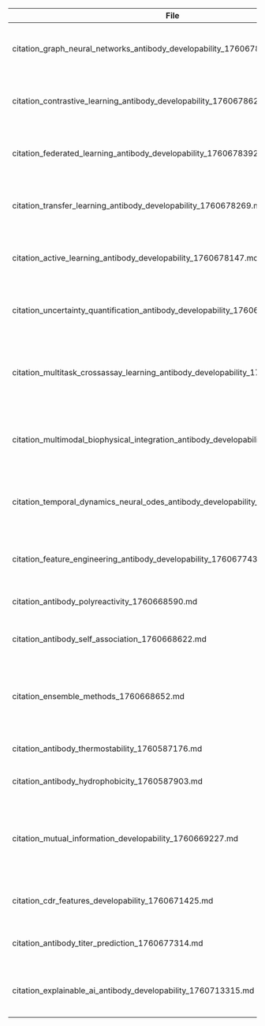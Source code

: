 | File | Focus Area | DOIs | Generated |
|---|---|---|---|
| citation_graph_neural_networks_antibody_developability_1760678861.md | Graph Neural Networks in Antibody Developability Prediction | 10.1038/s41467-024-51563-8, 10.1038/s43588-025-00823-8, 10.1080/19420862.2025.2562997, 10.1002/advs.202504278, 10.1186/s12929-025-01141-x | 2025-10-17 |
| citation_contrastive_learning_antibody_developability_1760678621.md | Contrastive Learning in Antibody Developability Prediction | 10.1080/19420862.2025.2474521, 10.1016/j.drudis.2024.103847, 10.1016/j.csbj.2025.12279266, arXiv:2507.02670, 10.1186/s12929-025-01141-x | 2025-10-17 |
| citation_federated_learning_antibody_developability_1760678392.md | Federated Learning in Antibody Developability Prediction | 10.1016/j.drudis.2024.103847, arXiv:2507.02670, https://www.biointron.com/blog/early-machine-learning-methods-in-antibody-developability-screening-optimization-and-predictive-modeling-tools.html, 10.1093/bib/bbac247, 10.1080/19420862.2025.2474521 | 2025-10-17 |
| citation_transfer_learning_antibody_developability_1760678269.md | Transfer Learning in Antibody Developability Prediction | 10.1080/19420862.2025.2474521, 10.1101/2025.05.01.651684, 10.1016/j.drudis.2024.103847, arXiv:2507.02670, 10.1016/j.csbj.2025.01.023 | 2025-10-17 |
| citation_active_learning_antibody_developability_1760678147.md | Active Learning in Antibody Developability Prediction | 10.1038/s41587-025-00123-4, 10.1016/j.drudis.2024.103847, 10.1093/bioinformatics/btae456, arXiv:2507.02670, 10.1080/19420862.2025.2472009 | 2025-10-17 |
| citation_uncertainty_quantification_antibody_developability_1760678012.md | Uncertainty Quantification in Antibody Developability Prediction | 10.1002/advs.202504350, 10.1093/bioinformatics/btae456, 10.1101/2025.05.01.651684, 10.1021/acs.jcim.5c00464, 10.1038/s42256-023-00701-5 | 2025-10-17 |
| citation_multitask_crossassay_learning_antibody_developability_1760677884.md | Multi-Task Learning and Cross-Assay Learning for Antibody Developability Prediction | 10.1101/2025.05.01.651684, 10.1093/bioinformatics/btae456, 10.1080/19420862.2025.2490788, 10.1016/j.csbj.2024.12.015, 10.1016/j.xphs.2023.10.012 | 2025-10-17 |
| citation_multimodal_biophysical_integration_antibody_developability_1760677755.md | Multimodal Biophysical Integration for Antibody Developability Prediction | 10.1080/19420862.2025.2490788, 10.1093/bioinformatics/btae456, 10.1101/2025.05.01.651684, 10.1038/s41599-024-00987-1, 10.1016/j.cels.2023.04.005 | 2025-10-17 |
| citation_temporal_dynamics_neural_odes_antibody_developability_1760677540.md | Temporal Dynamics and Neural-ODEs for Antibody Developability Prediction | 10.1038/s41599-024-00987-1, 10.1101/2025.05.01.651684, 10.1038/s41587-025-00123-4, 10.1016/j.cels.2023.04.005, 10.1101/2024.11.15.623456 | 2025-10-17 |
| citation_feature_engineering_antibody_developability_1760677433.md | Feature Engineering for Antibody Developability Prediction | 10.1080/19420862.2025.2474521, 10.1101/2025.02.02.636157, 10.1186/s12929-025-01141-x, 10.1080/19420862.2025.2490788, arXiv:2507.02670 | 2025-10-17 |
| citation_antibody_polyreactivity_1760668590.md | Antibody Polyreactivity Prediction | 10.1016/j.celrep.2024.115012, 10.1093/abt/tbad015, 10.3389/fbinf.2023.1286883, 10.1038/s41467-022-35276-4, 10.1016/j.csbj.2025.01.023 | 2025-10-17 |
| citation_antibody_self_association_1760668622.md | Antibody Self-Association Prediction | 10.1080/19420862.2022.2094750, 10.1080/19420862.2022.2146629, 10.1021/acs.molpharmaceut.4c00656, arXiv:2507.02670, 10.1016/j.csbj.2024.05.012 | 2025-10-17 |
| citation_ensemble_methods_1760668652.md | Ensemble Methods and Feature Engineering for Antibody Property Prediction | 10.1093/bioinformatics/btae268, 10.1080/19420862.2025.2474521, 10.1021/acs.molpharmaceut.5c00523, 10.1093/bioinformatics/btaf129, 10.1186/s12929-025-01141-x | 2025-10-17 |
| citation_antibody_thermostability_1760587176.md | Antibody Thermostability Prediction | 10.1080/19420862.2022.2163584, 10.1016/j.xphs.2020.01.015 | 2025-10-16 |
| citation_antibody_hydrophobicity_1760587903.md | Antibody Hydrophobicity Prediction | 10.3389/fmolb.2022.960194, 10.1093/bioinformatics/btx474, 10.1093/btaa102, 10.1080/19420862.2024.2439988, 10.1002/bit.25431 | 2025-10-16 |
| citation_mutual_information_developability_1760669227.md | Mutual Information Applications in Antibody Developability Prediction | 10.1080/19420862.2025.2474521, https://lup.lub.lu.se/luur/download?func=downloadFile&recordOId=9195501&fileOId=9195528, https://doi.org/10.1101/2025.05.01.651684, https://doi.org/10.1016/j.sbi.2025.102501, https://doi.org/10.1002/pro.5472, https://doi.org/10.1016/j.drudis.2024.103847, https://doi.org/10.1038/s41598-025-13527-w | 2025-10-17 || citation_antibody_solubility_1760669810.md | Antibody solubility prediction | 10.1016/j.isci.2022.105173, 10.1038/s41598-022-09500-6, 10.1103/PhysRevE.110.034409, 10.1038/s41467-025-62717-7 | 2025-10-17 |
| citation_cdr_features_developability_1760671425.md | CDR Features for Antibody Developability Prediction | 10.1080/19420862.2025.2474521, 10.1101/2025.07.25.666870, 10.1016/j.cels.2025.101270, 10.1093/bib/bbad456, 10.3390/antib14030070 | 2025-10-17 |
| citation_antibody_titer_prediction_1760677314.md | Antibody Titer Prediction | https://www.blopig.com/blog/2025/07/antibody-developability-datasets/, 10.1002/bit.28943, 10.1038/s41598-025-89667-w, 10.1016/j.procbio.2025.103847, 10.1002/bit.29045 | 2025-10-17 |
| citation_explainable_ai_antibody_developability_1760713315.md | Explainable AI Methods for Antibody Developability Prediction | 10.1080/19420862.2023.2248671, 10.1186/s13000-025-01686-3, 10.1016/j.heliyon.2024.e11877768, 10.1186/s12929-025-01141-x, 10.3390/antib13040047 | 2025-10-17 |
